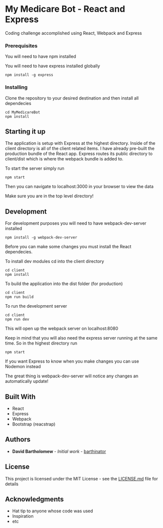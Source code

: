 # My Medicare Bot - React and Express

Coding challenge accomplished using React, Webpack and Express

### Prerequisites

You will need to have npm installed

You will need to have express installed globally

```
npm install -g express
```


### Installing

Clone the repository to your desired destination and then install all dependecies

```
cd MyMedicareBot
npm install
```

## Starting it up

The application is setup with Express at the highest directory. Inside of the client directory is all of the client related
items. I have already pre-built the production bundle of the React app. Express routes its public directory to 
client/dist which is where the webpack bundle is added to.

To start the server simply run

```
npm start
```

Then you can navigate to localhost:3000 in your browser to view the data

Make sure you are in the top level directory!

## Development

For development purposes you will need to have webpack-dev-server installed

```
npm install -g webpack-dev-server
```

Before you can make some changes you must install the React dependecies.

To install dev modules cd into the client directory

```
cd client
npm install
```

To build the application into the dist folder (for production)

```
cd client
npm run build
```

To run the development server

```
cd client
npm run dev
```

This will open up the webpack server on localhost:8080

Keep in mind that you will also need the express server running at the same time.
So in the highest directory run

```
npm start
```

If you want Express to know when you make changes you can use Nodemon instead

The great thing is webpack-dev-server will notice any changes an automatically update!

## Built With

* React
* Express
* Webpack
* Bootstrap (reacstrap)

## Authors

* **David Bartholomew** - *Initial work* - [barthinator](https://github.com/barthinator)

## License

This project is licensed under the MIT License - see the [LICENSE.md](LICENSE.md) file for details

## Acknowledgments

* Hat tip to anyone whose code was used
* Inspiration
* etc
